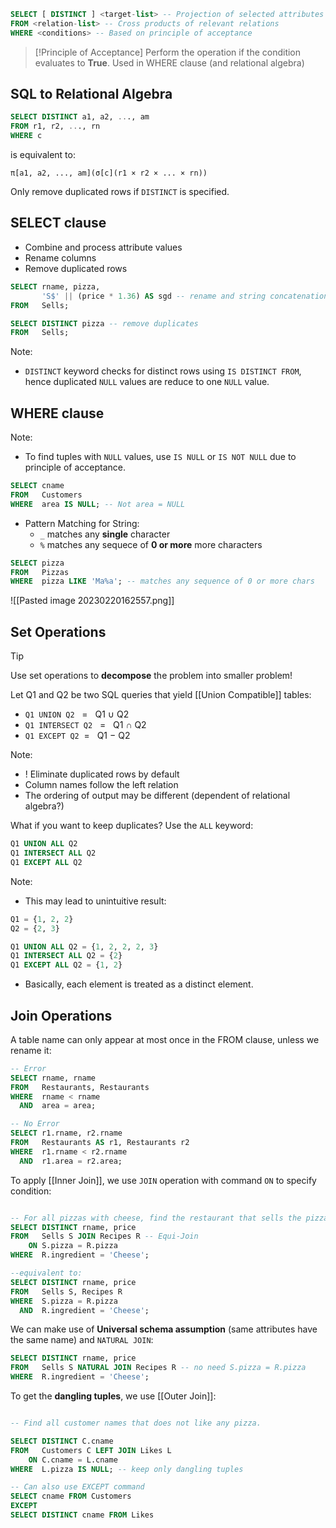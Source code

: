 
```sql
SELECT [ DISTINCT ] <target-list> -- Projection of selected attributes
FROM <relation-list> -- Cross products of relevant relations 
WHERE <conditions> -- Based on principle of acceptance
```

>[!Principle of Acceptance]
>Perform the operation if the condition evaluates to **True**. Used in WHERE clause (and relational algebra)

## SQL to Relational Algebra

```SQL
SELECT DISTINCT a1, a2, ..., am
FROM r1, r2, ..., rn
WHERE c
```

is equivalent to:

```
π[a1, a2, ..., am](σ[c](r1 × r2 × ... × rn))
```

Only remove duplicated rows if `DISTINCT` is specified.

## SELECT clause

- Combine and process attribute values
- Rename columns
- Remove duplicated rows

```sql
SELECT rname, pizza,
       'S$' || (price * 1.36) AS sgd -- rename and string concatenation
FROM   Sells;

SELECT DISTINCT pizza -- remove duplicates
FROM   Sells;
```

Note:
- `DISTINCT` keyword checks for distinct rows using `IS DISTINCT FROM`, hence duplicated `NULL` values are reduce to one `NULL` value.

## WHERE clause

Note:
- To find tuples with `NULL` values, use `IS NULL` or `IS NOT NULL` due to principle of acceptance.

```sql
SELECT cname
FROM   Customers
WHERE  area IS NULL; -- Not area = NULL
```

- Pattern Matching for String: 
	- `_` matches any **single** character
	- `%` matches any sequece of **0 or more** more characters

```sql
SELECT pizza
FROM   Pizzas
WHERE  pizza LIKE 'Ma%a'; -- matches any sequence of 0 or more chars
```

![[Pasted image 20230220162557.png]]

## Set Operations

>[!TIP]
> Use set operations to **decompose** the problem into smaller problem!

Let Q1 and Q2 be two SQL queries that yield [[Union Compatible]] tables:
-   `Q1 UNION Q2`   =   Q1 ∪ Q2
-   `Q1 INTERSECT Q2`   =   Q1 ∩ Q2
-   `Q1 EXCEPT Q2`  =   Q1 − Q2

Note:
- ! Eliminate duplicated rows by default
- Column names follow the left relation
- The ordering of output may be different (dependent of relational algebra?)

What if you want to keep duplicates? Use the `ALL` keyword:

```sql
Q1 UNION ALL Q2
Q1 INTERSECT ALL Q2
Q1 EXCEPT ALL Q2
```

Note:
- This may lead to unintuitive result:

```SQL
Q1 = {1, 2, 2}
Q2 = {2, 3}

Q1 UNION ALL Q2 = {1, 2, 2, 2, 3}
Q1 INTERSECT ALL Q2 = {2}
Q1 EXCEPT ALL Q2 = {1, 2}
```

- Basically, each element is treated as a distinct element. 

## Join Operations

A table name can only appear at most once in the FROM clause, unless we rename it:

```sql
-- Error
SELECT rname, rname
FROM   Restaurants, Restaurants
WHERE  rname < rname
  AND  area = area;

-- No Error
SELECT r1.rname, r2.rname
FROM   Restaurants AS r1, Restaurants r2
WHERE  r1.rname < r2.rname
  AND  r1.area = r2.area;
```

To apply [[Inner Join]], we use `JOIN` operation with command `ON` to specify condition:

```sql

-- For all pizzas with cheese, find the restaurant that sells the pizza and the price of the pizza
SELECT DISTINCT rname, price
FROM   Sells S JOIN Recipes R -- Equi-Join
    ON S.pizza = R.pizza
WHERE  R.ingredient = 'Cheese';

--equivalent to:
SELECT DISTINCT rname, price
FROM   Sells S, Recipes R
WHERE  S.pizza = R.pizza
  AND  R.ingredient = 'Cheese';
```

We can make use of **Universal schema assumption** (same attributes have the same name) and `NATURAL JOIN`:

```sql
SELECT DISTINCT rname, price
FROM   Sells S NATURAL JOIN Recipes R -- no need S.pizza = R.pizza
WHERE  R.ingredient = 'Cheese';
```

To get the **dangling tuples**, we use [[Outer Join]]:

```sql

-- Find all customer names that does not like any pizza.

SELECT DISTINCT C.cname
FROM   Customers C LEFT JOIN Likes L
    ON C.cname = L.cname
WHERE  L.pizza IS NULL; -- keep only dangling tuples

-- Can also use EXCEPT command
SELECT cname FROM Customers
EXCEPT
SELECT DISTINCT cname FROM Likes
```